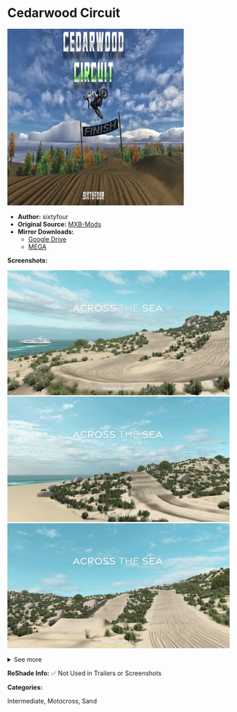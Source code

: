 # Cedarwood Circuit

<img src="https://github.com/BrinkleyPT/MX-Bikes-Community-Mods/blob/41df4850e5e3bbf6bcd388d8c8b09d105f63d945/.assets/Cedarwood%20Circuit/TrackThumb-1240x698.webp" alt="Preview" width="400" height="400">

- **Author:** sixtyfour
- **Original Source:** [MXB-Mods](https://web.archive.org/web/20250606170304/mxb-mods.com/cedarwood-circuit/#download)
- **Mirror Downloads:**
  - [Google Drive](https://drive.google.com/example)
  - [MEGA](https://mega.nz/example)

**Screenshots:**

![Screenshot 1](https://github.com/BrinkleyPT/MX-Bikes-Community-Mods/blob/0eaad77cfffed8af6b82c5a1a0a401d6939e78d5/.assets/Across%20the%20Sea/track-preview-1.png) ![Screenshot 2](https://github.com/BrinkleyPT/MX-Bikes-Community-Mods/blob/0eaad77cfffed8af6b82c5a1a0a401d6939e78d5/.assets/Across%20the%20Sea/track-preview-2.png) ![Screenshot 3](https://github.com/BrinkleyPT/MX-Bikes-Community-Mods/blob/0eaad77cfffed8af6b82c5a1a0a401d6939e78d5/.assets/Across%20the%20Sea/track-preview-3.png) <details>

<summary>See more</summary>

![Screenshot 4](https://github.com/BrinkleyPT/MX-Bikes-Community-Mods/blob/0eaad77cfffed8af6b82c5a1a0a401d6939e78d5/.assets/Across%20the%20Sea/track-preview-4.png) ![Screenshot 5](https://github.com/BrinkleyPT/MX-Bikes-Community-Mods/blob/0eaad77cfffed8af6b82c5a1a0a401d6939e78d5/.assets/Across%20the%20Sea/track-preview-5.png) ![Screenshot 6](https://github.com/BrinkleyPT/MX-Bikes-Community-Mods/blob/0eaad77cfffed8af6b82c5a1a0a401d6939e78d5/.assets/Across%20the%20Sea/track-preview-6.png) ![Screenshot 7](https://github.com/BrinkleyPT/MX-Bikes-Community-Mods/blob/0eaad77cfffed8af6b82c5a1a0a401d6939e78d5/.assets/Across%20the%20Sea/track-preview-7.png) ![Screenshot 8](https://github.com/BrinkleyPT/MX-Bikes-Community-Mods/blob/0eaad77cfffed8af6b82c5a1a0a401d6939e78d5/.assets/Across%20the%20Sea/track-preview-8.png) ![Screenshot 9](https://github.com/BrinkleyPT/MX-Bikes-Community-Mods/blob/0eaad77cfffed8af6b82c5a1a0a401d6939e78d5/.assets/Across%20the%20Sea/track-preview-9.png) ![Screenshot 10](https://github.com/BrinkleyPT/MX-Bikes-Community-Mods/blob/0eaad77cfffed8af6b82c5a1a0a401d6939e78d5/.assets/Across%20the%20Sea/track-preview-10.png) ![Screenshot 11](https://github.com/BrinkleyPT/MX-Bikes-Community-Mods/blob/0eaad77cfffed8af6b82c5a1a0a401d6939e78d5/.assets/Across%20the%20Sea/track-preview-11.png) ![Screenshot 12](https://github.com/BrinkleyPT/MX-Bikes-Community-Mods/blob/0eaad77cfffed8af6b82c5a1a0a401d6939e78d5/.assets/Across%20the%20Sea/track-preview-12.png) ![Screenshot 13](https://github.com/BrinkleyPT/MX-Bikes-Community-Mods/blob/0eaad77cfffed8af6b82c5a1a0a401d6939e78d5/.assets/Across%20the%20Sea/track-preview-13.png) ![Screenshot 14](https://github.com/BrinkleyPT/MX-Bikes-Community-Mods/blob/0eaad77cfffed8af6b82c5a1a0a401d6939e78d5/.assets/Across%20the%20Sea/track-preview-14.png) ![Screenshot 15](https://github.com/BrinkleyPT/MX-Bikes-Community-Mods/blob/0eaad77cfffed8af6b82c5a1a0a401d6939e78d5/.assets/Across%20the%20Sea/track-preview-15.png) ![Screenshot 16](https://github.com/BrinkleyPT/MX-Bikes-Community-Mods/blob/0eaad77cfffed8af6b82c5a1a0a401d6939e78d5/.assets/Across%20the%20Sea/track-preview-16.png) </details>

**ReShade Info:** ✅ Not Used in Trailers or Screenshots

**Categories:**

Intermediate, Motocross, Sand
